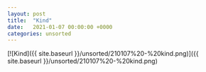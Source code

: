 ```yaml
---
layout: post
title:  "Kind"
date:   2021-01-07 00:00:00 +0000
categories: unsorted
---
```


[![Kind]({{ site.baseurl }}/unsorted/210107%20-%20kind.png)]({{ site.baseurl }}/unsorted/210107%20-%20kind.png)

